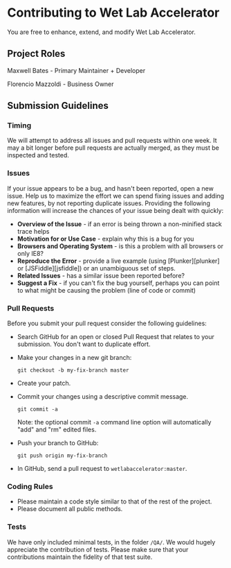 # Contributing to Wet Lab Accelerator

You are free to enhance, extend, and modify Wet Lab Accelerator. 

## Project Roles

Maxwell Bates - Primary Maintainer + Developer

Florencio Mazzoldi - Business Owner

## Submission Guidelines

### Timing

We will attempt to address all issues and pull requests within one week. It may a bit longer before pull requests are actually merged, as they must be inspected and tested. 

### Issues

If your issue appears to be a bug, and hasn't been reported, open a new issue.
Help us to maximize the effort we can spend fixing issues and adding new
features, by not reporting duplicate issues.  Providing the following information will increase the
chances of your issue being dealt with quickly:

* **Overview of the Issue** - if an error is being thrown a non-minified stack trace helps
* **Motivation for or Use Case** - explain why this is a bug for you
* **Browsers and Operating System** - is this a problem with all browsers or only IE8?
* **Reproduce the Error** - provide a live example (using [Plunker][plunker] or
  [JSFiddle][jsfiddle]) or an unambiguous set of steps.
* **Related Issues** - has a similar issue been reported before?
* **Suggest a Fix** - if you can't fix the bug yourself, perhaps you can point to what might be
  causing the problem (line of code or commit)

### Pull Requests

Before you submit your pull request consider the following guidelines:

* Search GitHub for an open or closed Pull Request that relates to your submission. You don't want to duplicate effort.
* Make your changes in a new git branch:

     ```shell
     git checkout -b my-fix-branch master
     ```

* Create your patch.
* Commit your changes using a descriptive commit message.

     ```shell
     git commit -a
     ```
  Note: the optional commit `-a` command line option will automatically "add" and "rm" edited files.

* Push your branch to GitHub:

    ```shell
    git push origin my-fix-branch
    ```

* In GitHub, send a pull request to `wetlabaccelerator:master`.

### Coding Rules

* Please maintain a code style similar to that of the rest of the project.
* Please document all public methods.

### Tests

We have only included minimal tests, in the folder `/QA/`. We would hugely appreciate the contribution of tests. Please make sure that your contributions maintain the fidelity of that test suite.